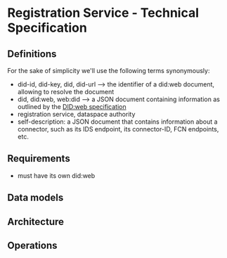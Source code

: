 # Registration Service - Technical Specification 

## Definitions
For the sake of simplicity we'll use the following terms synonymously:
- did-id, did-key, did, did-url --> the identifier of a did:web document, allowing to resolve the document
- did, did:web, web:did --> a JSON document containing information as outlined by the [DID:web specification](https://w3c-ccg.github.io/did-method-web/)
- registration service, dataspace authority
- self-description: a JSON document that contains information about a connector, such as its IDS endpoint, its connector-ID, FCN endpoints, etc.



## Requirements
- must have its own did:web

## Data models



## Architecture

## Operations
